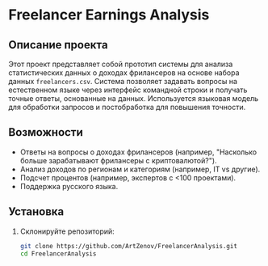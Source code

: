 # Freelancer Earnings Analysis

## Описание проекта
Этот проект представляет собой прототип системы для анализа статистических данных о доходах фрилансеров на основе набора данных `freelancers.csv`. Система позволяет задавать вопросы на естественном языке через интерфейс командной строки и получать точные ответы, основанные на данных. Используется языковая модель для обработки запросов и постобработка для повышения точности.

## Возможности
- Ответы на вопросы о доходах фрилансеров (например, "Насколько больше зарабатывают фрилансеры с криптовалютой?").
- Анализ доходов по регионам и категориям (например, IT vs другие).
- Подсчет процентов (например, экспертов с <100 проектами).
- Поддержка русского языка.

## Установка
1. Склонируйте репозиторий:
   ```bash
   git clone https://github.com/ArtZenov/FreelancerAnalysis.git
   cd FreelancerAnalysis
   
